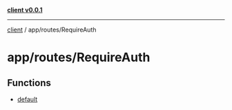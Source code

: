 [**client v0.0.1**](../../../README.md)

***

[client](../../../README.md) / app/routes/RequireAuth

# app/routes/RequireAuth

## Functions

- [default](functions/default.md)
